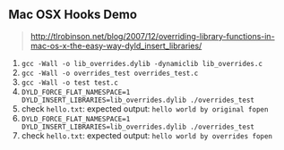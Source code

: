 ## Mac OSX Hooks Demo

>  http://tlrobinson.net/blog/2007/12/overriding-library-functions-in-mac-os-x-the-easy-way-dyld_insert_libraries/

1.  `gcc -Wall -o lib_overrides.dylib -dynamiclib lib_overrides.c`
2.  `gcc -Wall -o overrides_test overrides_test.c`
3.  `gcc -Wall -o test test.c`
4.  `DYLD_FORCE_FLAT_NAMESPACE=1 DYLD_INSERT_LIBRARIES=lib_overrides.dylib ./overrides_test`
5.  check `hello.txt`: expected output: `hello world by original fopen`
6.  `DYLD_FORCE_FLAT_NAMESPACE=1 DYLD_INSERT_LIBRARIES=lib_overrides.dylib ./overrides_test`
7.  check `hello.txt`: expected output: `hello world by overrides fopen`
